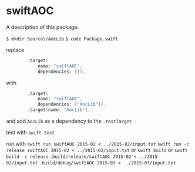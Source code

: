 # swiftAOC

A description of this package.

`$ mkdir Sources/AocLib`
`$ code Package.swift`

replace
```swift
        .target(
            name: "swiftAOC",
            dependencies: []),
```
with
```swift
        .target(
            name: "swiftAOC",
            dependencies: ["AocLib"]),
        .target(name: "AocLib"),
```
and add `AocLib` as a dependency to the `.testTarget`

test with
`swift test`

run with
`swift run swiftAOC 2015-02 < ../2015-02/input.txt`
`swift run -c release swiftAOC 2015-02 < ../2015-02/input.txt`
or
`swift build` or `swift build -c release`
`.build/release/swiftAOC 2015-02 < ../2015-02/input.txt`
`.build/debug/swiftAOC 2015-03 < ../2015-03/input.txt`